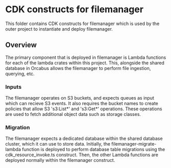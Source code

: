 # CDK constructs for filemanager

This folder contains CDK constructs for filemanager which is used by the outer project 
to instantiate and deploy filemanager.

## Overview

The primary component that is deployed in filemanager is Lambda functions for each of the lambda
crates within this project. This, alongside the shared database in Orcabus allows the filemanager
to perform file ingestion, querying, etc.

### Inputs

The filemanager operates on S3 buckets, and expects queues as input which can recieve S3 events. It also requires
the bucket names to create policies that allow S3 's3:List*' and 's3:Get*' operations. These operations are used to
fetch additional object data such as storage classes.

### Migration

The filemanager expects a dedicated database within the shared database cluster, which it can use to store data.
Initially, the filemanager-migrate-lambda function is deployed to perform database table migrations using the
cdk_resource_invoke.ts construct. Then, the other Lambda functions are deployed normally within the filemanager
construct.
